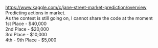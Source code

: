https://www.kaggle.com/c/jane-street-market-prediction/overview  
Predicting actions in market.  
As the contest is still going on, I cannot share the code at the moment  
1st Place - $40,000  
2nd Place - $20,000  
3rd Place - $10,000  
4th - 9th Place - $5,000  



